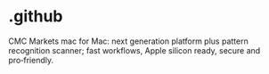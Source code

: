 # .github
CMC Markets mac for Mac: next generation platform plus pattern recognition scanner; fast workflows, Apple silicon ready, secure and pro‑friendly.
